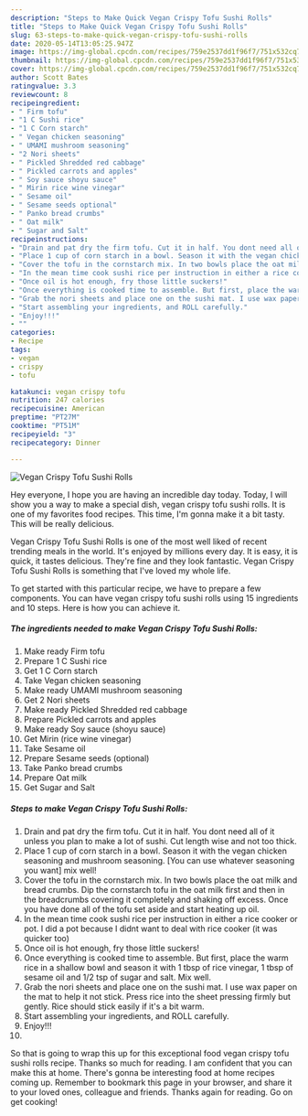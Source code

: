 ```yaml
---
description: "Steps to Make Quick Vegan Crispy Tofu Sushi Rolls"
title: "Steps to Make Quick Vegan Crispy Tofu Sushi Rolls"
slug: 63-steps-to-make-quick-vegan-crispy-tofu-sushi-rolls
date: 2020-05-14T13:05:25.947Z
image: https://img-global.cpcdn.com/recipes/759e2537dd1f96f7/751x532cq70/vegan-crispy-tofu-sushi-rolls-recipe-main-photo.jpg
thumbnail: https://img-global.cpcdn.com/recipes/759e2537dd1f96f7/751x532cq70/vegan-crispy-tofu-sushi-rolls-recipe-main-photo.jpg
cover: https://img-global.cpcdn.com/recipes/759e2537dd1f96f7/751x532cq70/vegan-crispy-tofu-sushi-rolls-recipe-main-photo.jpg
author: Scott Bates
ratingvalue: 3.3
reviewcount: 8
recipeingredient:
- " Firm tofu"
- "1 C Sushi rice"
- "1 C Corn starch"
- " Vegan chicken seasoning"
- " UMAMI mushroom seasoning"
- "2 Nori sheets"
- " Pickled Shredded red cabbage"
- " Pickled carrots and apples"
- " Soy sauce shoyu sauce"
- " Mirin rice wine vinegar"
- " Sesame oil"
- " Sesame seeds optional"
- " Panko bread crumbs"
- " Oat milk"
- " Sugar and Salt"
recipeinstructions:
- "Drain and pat dry the firm tofu. Cut it in half. You dont need all of it unless you plan to make a lot of sushi. Cut length wise and not too thick."
- "Place 1 cup of corn starch in a bowl. Season it with the vegan chicken seasoning and mushroom seasoning. [You can use whatever seasoning you want] mix well!"
- "Cover the tofu in the cornstarch mix. In two bowls place the oat milk and bread crumbs. Dip the cornstarch tofu in the oat milk first and then in the breadcrumbs covering it completely and shaking off excess. Once you have done all of the tofu set aside and start heating up oil."
- "In the mean time cook sushi rice per instruction in either a rice cooker or pot. I did a pot because I didnt want to deal with rice cooker (it was quicker too)"
- "Once oil is hot enough, fry those little suckers!"
- "Once everything is cooked time to assemble. But first, place the warm rice in a shallow bowl and season it with 1 tbsp of rice vinegar, 1 tbsp of sesame oil and 1/2 tsp of sugar and salt. Mix well."
- "Grab the nori sheets and place one on the sushi mat. I use wax paper on the mat to help it not stick. Press rice into the sheet pressing firmly but gently. Rice should stick easily if it&#39;s a bit warm."
- "Start assembling your ingredients, and ROLL carefully."
- "Enjoy!!!"
- ""
categories:
- Recipe
tags:
- vegan
- crispy
- tofu

katakunci: vegan crispy tofu 
nutrition: 247 calories
recipecuisine: American
preptime: "PT27M"
cooktime: "PT51M"
recipeyield: "3"
recipecategory: Dinner

---
```



![Vegan Crispy Tofu Sushi Rolls](https://img-global.cpcdn.com/recipes/759e2537dd1f96f7/751x532cq70/vegan-crispy-tofu-sushi-rolls-recipe-main-photo.jpg)

Hey everyone, I hope you are having an incredible day today. Today, I will show you a way to make a special dish, vegan crispy tofu sushi rolls. It is one of my favorites food recipes. This time, I'm gonna make it a bit tasty. This will be really delicious.



Vegan Crispy Tofu Sushi Rolls is one of the most well liked of recent trending meals in the world. It's enjoyed by millions every day. It is easy, it is quick, it tastes delicious. They're fine and they look fantastic. Vegan Crispy Tofu Sushi Rolls is something that I've loved my whole life.


To get started with this particular recipe, we have to prepare a few components. You can have vegan crispy tofu sushi rolls using 15 ingredients and 10 steps. Here is how you can achieve it.

##### The ingredients needed to make Vegan Crispy Tofu Sushi Rolls:

1. Make ready  Firm tofu
1. Prepare 1 C Sushi rice
1. Get 1 C Corn starch
1. Take  Vegan chicken seasoning
1. Make ready  UMAMI mushroom seasoning
1. Get 2 Nori sheets
1. Make ready  Pickled Shredded red cabbage
1. Prepare  Pickled carrots and apples
1. Make ready  Soy sauce (shoyu sauce)
1. Get  Mirin (rice wine vinegar)
1. Take  Sesame oil
1. Prepare  Sesame seeds (optional)
1. Take  Panko bread crumbs
1. Prepare  Oat milk
1. Get  Sugar and Salt




##### Steps to make Vegan Crispy Tofu Sushi Rolls:

1. Drain and pat dry the firm tofu. Cut it in half. You dont need all of it unless you plan to make a lot of sushi. Cut length wise and not too thick.
1. Place 1 cup of corn starch in a bowl. Season it with the vegan chicken seasoning and mushroom seasoning. [You can use whatever seasoning you want] mix well!
1. Cover the tofu in the cornstarch mix. In two bowls place the oat milk and bread crumbs. Dip the cornstarch tofu in the oat milk first and then in the breadcrumbs covering it completely and shaking off excess. Once you have done all of the tofu set aside and start heating up oil.
1. In the mean time cook sushi rice per instruction in either a rice cooker or pot. I did a pot because I didnt want to deal with rice cooker (it was quicker too)
1. Once oil is hot enough, fry those little suckers!
1. Once everything is cooked time to assemble. But first, place the warm rice in a shallow bowl and season it with 1 tbsp of rice vinegar, 1 tbsp of sesame oil and 1/2 tsp of sugar and salt. Mix well.
1. Grab the nori sheets and place one on the sushi mat. I use wax paper on the mat to help it not stick. Press rice into the sheet pressing firmly but gently. Rice should stick easily if it&#39;s a bit warm.
1. Start assembling your ingredients, and ROLL carefully.
1. Enjoy!!!
1. 




So that is going to wrap this up for this exceptional food vegan crispy tofu sushi rolls recipe. Thanks so much for reading. I am confident that you can make this at home. There's gonna be interesting food at home recipes coming up. Remember to bookmark this page in your browser, and share it to your loved ones, colleague and friends. Thanks again for reading. Go on get cooking!
